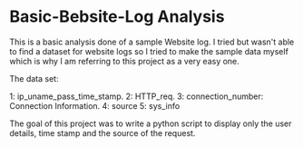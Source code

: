 # Basic-Bebsite-Log Analysis

This is a basic analysis done of a sample Website log. I tried but wasn't able to find a dataset for website logs so I 
tried to make the sample data myself which is why I am referring to this project as a very easy one. 

The data set:

1: ip_uname_pass_time_stamp.
2: HTTP_req.
3: connection_number: Connection Information.
4: source
5: sys_info

The goal of this project was to write a python script to display only the user details, time stamp and the source of the request.
